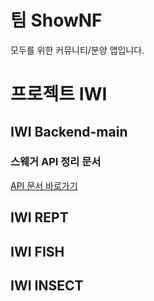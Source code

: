 # 팀 ShowNF
모두를 위한 커뮤니티/분양 앱입니다.

# 프로젝트 IWI

## IWI Backend-main

### 스웨거 API 정리 문서

[API 문서 바로가기](http://13.125.225.95:8080/swagger-ui.html#/)


## IWI REPT


## IWI FISH


## IWI INSECT



